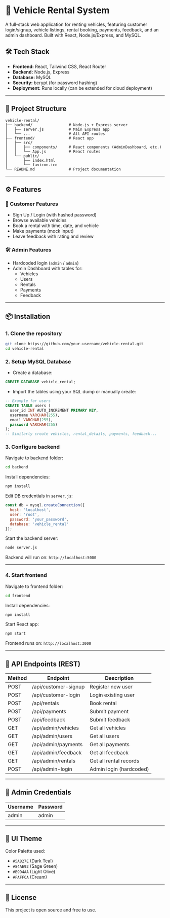 # 🚗 Vehicle Rental System

A full-stack web application for renting vehicles, featuring customer login/signup, vehicle listings, rental booking, payments, feedback, and an admin dashboard. Built with React, Node.js/Express, and MySQL.

## 🛠️ Tech Stack

- **Frontend:** React, Tailwind CSS, React Router
- **Backend:** Node.js, Express
- **Database:** MySQL
- **Security:** bcrypt (for password hashing)
- **Deployment:** Runs locally (can be extended for cloud deployment)

---

## 📂 Project Structure

```
vehicle-rental/
├── backend/                # Node.js + Express server
│   ├── server.js           # Main Express app
│   └── ...                 # All API routes
├── frontend/               # React app
│   ├── src/
│   │   ├── components/     # React components (AdminDashboard, etc.)
│   │   └── App.js          # React routes
│   └── public/
│       ├── index.html
│       └── favicon.ico
└── README.md               # Project documentation
```

---

## ⚙️ Features

### 👤 Customer Features
- Sign Up / Login (with hashed password)
- Browse available vehicles
- Book a rental with time, date, and vehicle
- Make payments (mock input)
- Leave feedback with rating and review

### 🛠️ Admin Features
- Hardcoded login (`admin` / `admin`)
- Admin Dashboard with tables for:
  - Vehicles
  - Users
  - Rentals
  - Payments
  - Feedback

---

## 📦 Installation

### 1. Clone the repository
```bash
git clone https://github.com/your-username/vehicle-rental.git
cd vehicle-rental
```

### 2. Setup MySQL Database

- Create a database:
```sql
CREATE DATABASE vehicle_rental;
```
- Import the tables using your SQL dump or manually create:
```sql
-- Example for users
CREATE TABLE users (
  user_id INT AUTO_INCREMENT PRIMARY KEY,
  username VARCHAR(255),
  email VARCHAR(255),
  password VARCHAR(255)
);
-- Similarly create vehicles, rental_details, payments, feedback...
```

### 3. Configure backend

Navigate to backend folder:
```bash
cd backend
```

Install dependencies:
```bash
npm install
```

Edit DB credentials in `server.js`:
```js
const db = mysql.createConnection({
  host: 'localhost',
  user: 'root',
  password: 'your_password',
  database: 'vehicle_rental'
});
```

Start the backend server:
```bash
node server.js
```
Backend will run on: `http://localhost:5000`

---

### 4. Start frontend

Navigate to frontend folder:
```bash
cd frontend
```

Install dependencies:
```bash
npm install
```

Start React app:
```bash
npm start
```
Frontend runs on: `http://localhost:3000`

---

## 🧪 API Endpoints (REST)

| Method | Endpoint              | Description              |
|--------|-----------------------|--------------------------|
| POST   | /api/customer-signup  | Register new user        |
| POST   | /api/customer-login   | Login existing user      |
| POST   | /api/rentals          | Book rental              |
| POST   | /api/payments         | Submit payment           |
| POST   | /api/feedback         | Submit feedback          |
| GET    | /api/admin/vehicles   | Get all vehicles         |
| GET    | /api/admin/users      | Get all users            |
| GET    | /api/admin/payments   | Get all payments         |
| GET    | /api/admin/feedback   | Get all feedback         |
| GET    | /api/admin/rentals    | Get all rental records   |
| POST   | /api/admin-login      | Admin login (hardcoded)  |

---

## 🔐 Admin Credentials

| Username | Password |
|----------|----------|
| admin    | admin    |

---

## 🎨 UI Theme

Color Palette used:
- `#5A827E` (Dark Teal)
- `#84AE92` (Sage Green)
- `#B9D4AA` (Light Olive)
- `#FAFFCA` (Cream)

---

## 📄 License

This project is open source and free to use.